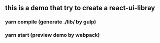 ## this is a demo that try to create a react-ui-libray


### yarn compile (generate ./lib/ by gulp)
###  yarn start  (preview demo by webpack)
